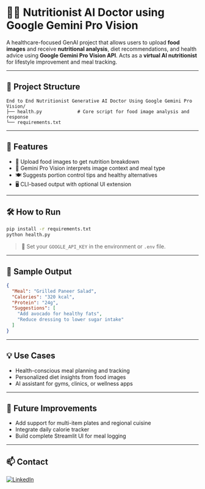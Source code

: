 # 🥗🧠 Nutritionist AI Doctor using Google Gemini Pro Vision

A healthcare-focused GenAI project that allows users to upload **food images** and receive **nutritional analysis**, diet recommendations, and health advice using **Google Gemini Pro Vision API**. Acts as a **virtual AI nutritionist** for lifestyle improvement and meal tracking.

---

## 📂 Project Structure

```
End to End Nutritionist Generative AI Doctor Using Google Gemini Pro Vision/
├── health.py             # Core script for food image analysis and response
└── requirements.txt
```

---

## 🚀 Features

- 🍱 Upload food images to get nutrition breakdown
- 🧠 Gemini Pro Vision interprets image context and meal type
- 🍽️ Suggests portion control tips and healthy alternatives
- 🖥️ CLI-based output with optional UI extension

---

## 🛠️ How to Run

```bash
pip install -r requirements.txt
python health.py
```

> 🔐 Set your `GOOGLE_API_KEY` in the environment or `.env` file.

---

## 🍎 Sample Output

```json
{
  "Meal": "Grilled Paneer Salad",
  "Calories": "320 kcal",
  "Protein": "24g",
  "Suggestions": [
    "Add avocado for healthy fats",
    "Reduce dressing to lower sugar intake"
  ]
}
```

---

## 💡 Use Cases

- Health-conscious meal planning and tracking
- Personalized diet insights from food images
- AI assistant for gyms, clinics, or wellness apps

---

## 🔭 Future Improvements

- Add support for multi-item plates and regional cuisine
- Integrate daily calorie tracker
- Build complete Streamlit UI for meal logging


---

## 📫 Contact

[![LinkedIn](https://img.shields.io/badge/LinkedIn-Aparna-blue?style=flat&logo=linkedin)](https://www.linkedin.com/in/aparna-k-628005167/)
